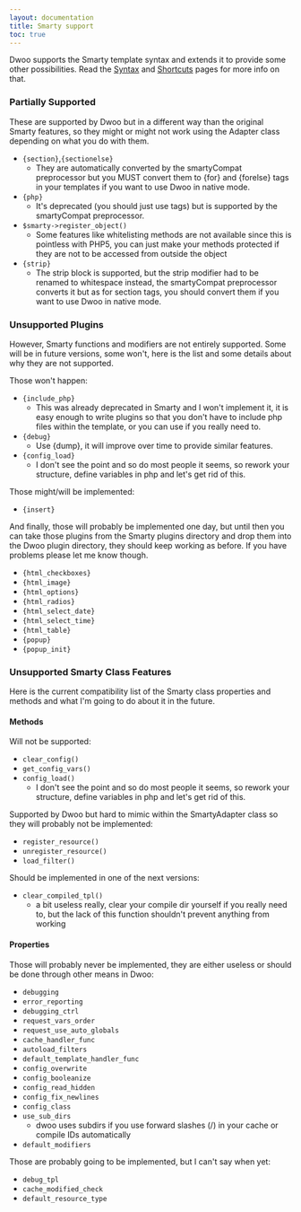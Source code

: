 ```yaml
---
layout: documentation
title: Smarty support
toc: true
---
```


Dwoo supports the Smarty template syntax and extends it to provide some other possibilities.
Read the [Syntax](/documentation/syntax.html) and [Shortcuts](/documentation/shortcuts.html) pages for more info on that.

### Partially Supported
These are supported by Dwoo but in a different way than the original Smarty features, so they might or might not work using the Adapter class depending on what you do with them.

* `{section}`,`{sectionelse}`
  * They are automatically converted by the smartyCompat preprocessor but you MUST convert them to {for} and {forelse} tags in your templates if you want to use Dwoo in native mode.
* `{php}`
  * It's deprecated (you should just use <?php ?> tags) but is supported by the smartyCompat preprocessor.
* `$smarty->register_object()`
  * Some features like whitelisting methods are not available since this is pointless with PHP5, you can just make your methods protected if they are not to be accessed from outside the object
* `{strip}`
  * The strip block is supported, but the strip modifier had to be renamed to whitespace instead, the smartyCompat preprocessor converts it but as for section tags, you should convert them if you want to use Dwoo in native mode.

### Unsupported Plugins
However, Smarty functions and modifiers are not entirely supported. Some will be in future versions, some won't, here is the list and some details about why they are not supported.

Those won't happen:

* `{include_php}`
  * This was already deprecated in Smarty and I won't implement it, it is easy enough to write plugins so that you don't have to include php files within the template, or you can use <?php include 'file.php'; ?> if you really need to.
* `{debug}`
  * Use {dump}, it will improve over time to provide similar features.
* `{config_load}`
  * I don't see the point and so do most people it seems, so rework your structure, define variables in php and let's get rid of this.

Those might/will be implemented:

* `{insert}`

And finally, those will probably be implemented one day, but until then you can take those plugins from the Smarty plugins directory and drop them into the Dwoo plugin directory, they should keep working as before. If you have problems please let me know though.

* `{html_checkboxes}`
* `{html_image}`
* `{html_options}`
* `{html_radios}`
* `{html_select_date}`
* `{html_select_time}`
* `{html_table}`
* `{popup}`
* `{popup_init}`

### Unsupported Smarty Class Features
Here is the current compatibility list of the Smarty class properties and methods and what I'm going to do about it in the future.

#### Methods
Will not be supported:

* `clear_config()`
* `get_config_vars()`
* `config_load()`
  * I don't see the point and so do most people it seems, so rework your structure, define variables in php and let's get rid of this.

Supported by Dwoo but hard to mimic within the SmartyAdapter class so they will probably not be implemented:

* `register_resource()`
* `unregister_resource()`
* `load_filter()`

Should be implemented in one of the next versions:

* `clear_compiled_tpl()`
  * a bit useless really, clear your compile dir yourself if you really need to, but the lack of this function shouldn't prevent anything from working

#### Properties
Those will probably never be implemented, they are either useless or should be done through other means in Dwoo:

* `debugging`
* `error_reporting`
* `debugging_ctrl`
* `request_vars_order`
* `request_use_auto_globals`
* `cache_handler_func`
* `autoload_filters`
* `default_template_handler_func`
* `config_overwrite`
* `config_booleanize`
* `config_read_hidden`
* `config_fix_newlines`
* `config_class`
* `use_sub_dirs`
  * dwoo uses subdirs if you use forward slashes (/) in your cache or compile IDs automatically
* `default_modifiers`

Those are probably going to be implemented, but I can't say when yet:

* `debug_tpl`
* `cache_modified_check`
* `default_resource_type`